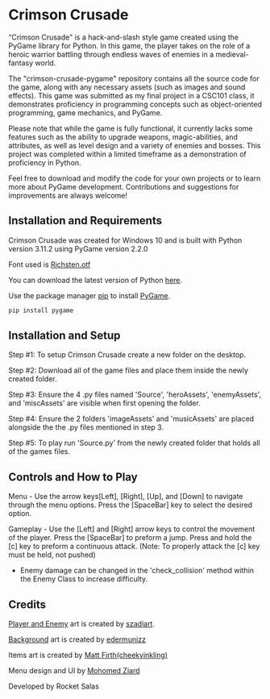 ﻿# Crimson Crusade

“Crimson Crusade" is a hack-and-slash style game created using the PyGame library for Python. In this game, the player takes on the role of a heroic warrior battling through endless waves of enemies in a medieval-fantasy world. 

The "crimson-crusade-pygame" repository contains all the source code for the game, along with any necessary assets (such as images and sound effects). This game was submitted as my final project in a CSC101 class, it demonstrates proficiency in programming concepts such as object-oriented programming, game mechanics, and PyGame.

Please note that while the game is fully functional, it currently lacks some features such as the ability to upgrade weapons, magic-abilities, and attributes, as well as level design and a variety of enemies and bosses. This project was completed within a limited timeframe as a demonstration of proficiency in Python.

Feel free to download and modify the code for your own projects or to learn more about PyGame development. Contributions and suggestions for improvements are always welcome!


## Installation and Requirements

Crimson Crusade was created for Windows 10 and is built with Python version 3.11.2 using PyGame version 2.2.0

Font used is [Richsten.otf](https://www.dafont.com/richsten.font)

You can download the latest version of Python [here](https://www.python.org/downloads/).

Use the package manager [pip](https://pip.pypa.io/en/stable/) to install [PyGame](https://www.pygame.org/news).

```bash
pip install pygame
```


## Installation and Setup

Step #1: To setup Crimson Crusade create a new folder on the desktop.

Step #2: Download all of the game files and place them inside the newly created folder.

Step #3: Ensure the 4 .py files named 'Source', 'heroAssets', 'enemyAssets', and 'miscAssets' are visible when first opening the folder.

Step #4: Ensure the 2 folders 'imageAssets' and 'musicAssets' are placed alongside the the .py files mentioned in step 3.

Step #5: To play run 'Source.py' from the newly created folder that holds all of the games files.

## Controls and How to Play

Menu - Use the arrow keys[Left], [Right], [Up], and [Down] to navigate through the menu options. Press the [SpaceBar] key to select the desired option.

Gameplay - Use the [Left] and [Right] arrow keys to control the movement of the player. Press the [SpaceBar] to preform a jump. Press and hold the [c] key to preform a continuous attack. (Note: To properly attack the [c] key must be held, not pushed)

* Enemy damage can be changed in the 'check_collision' method within the Enemy Class to increase difficulty.


## Credits

[Player and Enemy](https://szadiart.itch.io/hero-and-opponents-animation) art is created by [szadiart](https://szadiart.itch.io/).

[Background](https://edermunizz.itch.io/free-pixel-art-forest) art is created by [edermunizz](https://edermunizz.itch.io/)

Items art is created by [Matt Firth(cheekyinkling)](https://cheekyinkling.itch.io/shikashis-fantasy-icons-pack)

Menu design and UI by [Mohomed Ziard](https://www.fiverr.com/ziardmohomed?source=inbox)

Developed by Rocket Salas
